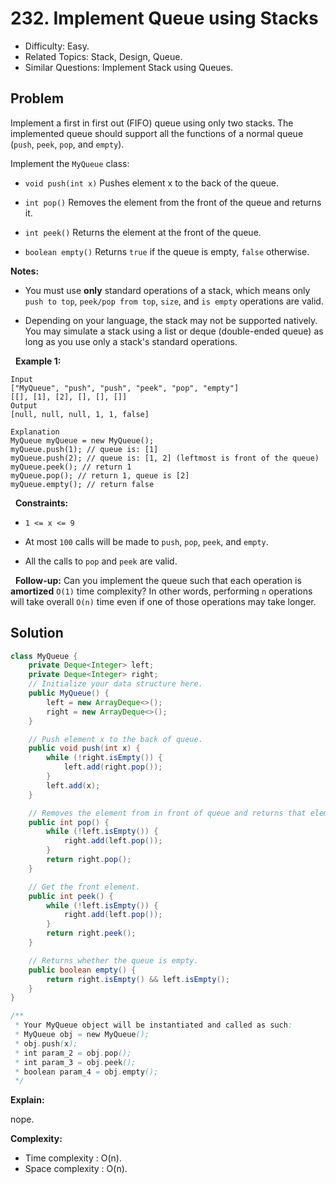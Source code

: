 # 232. Implement Queue using Stacks

- Difficulty: Easy.
- Related Topics: Stack, Design, Queue.
- Similar Questions: Implement Stack using Queues.

## Problem

Implement a first in first out (FIFO) queue using only two stacks. The implemented queue should support all the functions of a normal queue (```push```, ```peek```, ```pop```, and ```empty```).

Implement the ```MyQueue``` class:


	
- ```void push(int x)``` Pushes element x to the back of the queue.
	
- ```int pop()``` Removes the element from the front of the queue and returns it.
	
- ```int peek()``` Returns the element at the front of the queue.
	
- ```boolean empty()``` Returns ```true``` if the queue is empty, ```false``` otherwise.


**Notes:**


	
- You must use **only** standard operations of a stack, which means only ```push to top```, ```peek/pop from top```, ```size```, and ```is empty``` operations are valid.
	
- Depending on your language, the stack may not be supported natively. You may simulate a stack using a list or deque (double-ended queue) as long as you use only a stack's standard operations.


 
**Example 1:**

```
Input
["MyQueue", "push", "push", "peek", "pop", "empty"]
[[], [1], [2], [], [], []]
Output
[null, null, null, 1, 1, false]

Explanation
MyQueue myQueue = new MyQueue();
myQueue.push(1); // queue is: [1]
myQueue.push(2); // queue is: [1, 2] (leftmost is front of the queue)
myQueue.peek(); // return 1
myQueue.pop(); // return 1, queue is [2]
myQueue.empty(); // return false
```

 
**Constraints:**


	
- ```1 <= x <= 9```
	
- At most ```100``` calls will be made to ```push```, ```pop```, ```peek```, and ```empty```.
	
- All the calls to ```pop``` and ```peek``` are valid.


 
**Follow-up:** Can you implement the queue such that each operation is **amortized** ```O(1)``` time complexity? In other words, performing ```n``` operations will take overall ```O(n)``` time even if one of those operations may take longer.


## Solution

```java
class MyQueue {
    private Deque<Integer> left;
    private Deque<Integer> right;
    // Initialize your data structure here.
    public MyQueue() {
        left = new ArrayDeque<>();
        right = new ArrayDeque<>();
    }

    // Push element x to the back of queue.
    public void push(int x) {
        while (!right.isEmpty()) {
            left.add(right.pop());
        }
        left.add(x);
    }

    // Removes the element from in front of queue and returns that element.
    public int pop() {
        while (!left.isEmpty()) {
            right.add(left.pop());
        }
        return right.pop();
    }

    // Get the front element.
    public int peek() {
        while (!left.isEmpty()) {
            right.add(left.pop());
        }
        return right.peek();
    }

    // Returns whether the queue is empty.
    public boolean empty() {
        return right.isEmpty() && left.isEmpty();
    }
}

/**
 * Your MyQueue object will be instantiated and called as such:
 * MyQueue obj = new MyQueue();
 * obj.push(x);
 * int param_2 = obj.pop();
 * int param_3 = obj.peek();
 * boolean param_4 = obj.empty();
 */
```

**Explain:**

nope.

**Complexity:**

* Time complexity : O(n).
* Space complexity : O(n).
